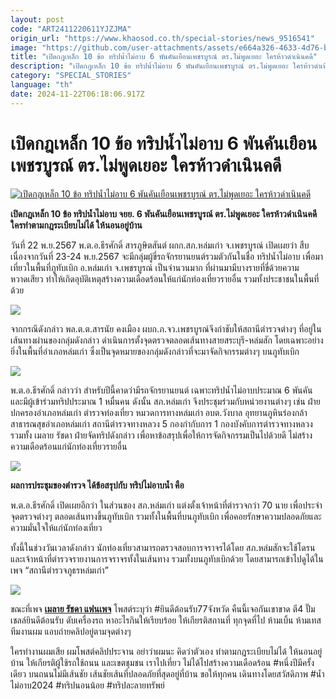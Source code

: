 ```yaml
---
layout: post
code: "ART2411220611YJZJMA"
origin_url: "https://www.khaosod.co.th/special-stories/news_9516541"
image: "https://github.com/user-attachments/assets/e664a326-4633-4d76-b611-ab39bf487a09"
title: "เปิดกฎเหล็ก 10 ข้อ ทริปน้ำไม่อาบ 6 พันคันเยือนเพชรบูรณ์ ตร.ไม่พูดเยอะ ใครห้าวดำเนินคดี"
description: "เปิดกฎเหล็ก 10 ข้อ ทริปน้ำไม่อาบ 6 พันคันเยือนเพชรบูรณ์ ตร.ไม่พูดเยอะ ใครห้าวดำเนินคดี หลังมีจยย. 6 พันคัน คนอีกนับหมื่นไปเยือนภูทับเบิกในวันหยุดนี้"
category: "SPECIAL_STORIES"
language: "th"
date: 2024-11-22T06:18:06.917Z
---
```


# เปิดกฎเหล็ก 10 ข้อ ทริปน้ำไม่อาบ 6 พันคันเยือนเพชรบูรณ์ ตร.ไม่พูดเยอะ ใครห้าวดำเนินคดี

[![เปิดกฎเหล็ก 10 ข้อ ทริปน้ำไม่อาบ 6 พันคันเยือนเพชรบูรณ์ ตร.ไม่พูดเยอะ ใครห้าวดำเนินคดี](https://www.khaosod.co.th/wpapp/uploads/2024/11/police4545-9.jpg "เปิดกฎเหล็ก 10 ข้อ ทริปน้ำไม่อาบ 6 พันคันเยือนเพชรบูรณ์ ตร.ไม่พูดเยอะ ใครห้าวดำเนินคดี")](https://www.khaosod.co.th/wpapp/uploads/2024/11/police4545-9.jpg)

**เปิดกฎเหล็ก 10 ข้อ ทริปน้ำไม่อาบ จยย. 6 พันคันเยือนเพชรบูรณ์ ตร.ไม่พูดเยอะ ใครห้าวดำเนินคดี ใครทำตามกฎระเบียบไม่ได้ ให้นอนอยู่บ้าน**

วันที่ 22 พ.ย.2567 พ.ต.อ.ธีรศักดิ์ สารภูษิตสันต์ ผกก.สภ.หล่มเก่า จ.เพชรบูรณ์ เปิดเผยว่า สืบเนื่องจากวันที่ 23-24 พ.ย.2567 จะมีกลุ่มผู้ขี่รถจักรยานยนต์รวมตัวกันในชื่อ ทริปน้ำไม่อาบ เพื่อมาเที่ยวในพื้นที่ภูทับเบิก อ.หล่มเก่า จ.เพชรบูรณ์ เป็นจำนวนมาก ที่ผ่านมามีบางรายที่ขี่ด้วยความหวาดเสียว ทำให้เกิดอุบัติเหตุสร้างความเดือดร้อนให้แก่นักท่องเที่ยวรายอื่น รวมทั้งประชาชนในพื้นที่ด้วย

[![](https://www.khaosod.co.th/wpapp/uploads/2024/11/police4545-6.jpg)](https://www.khaosod.co.th/wpapp/uploads/2024/11/police4545-6.jpg)

จากกรณีดังกล่าว พล.ต.ต.สารนัย คงเมือง ผบก.ภ.จว.เพชรบูรณ์จึงกำชับให้สถานีตำรวจต่างๆ ที่อยู่ในเส้นทางผ่านของกลุ่มดังกล่าว ดำเนินการตั้งจุดตรวจตลอดเส้นทางสายสระบุรี-หล่มสัก โดยเฉพาะอย่างยิ่งในพื้นที่อำเภอหล่มเก่า ซึ่งเป็นจุดหมายของกลุ่มดังกล่าวที่จะมาจัดกิจกรรมต่างๆ บนภูทับเบิก

[![](https://www.khaosod.co.th/wpapp/uploads/2024/11/police4545-2.jpg)](https://www.khaosod.co.th/wpapp/uploads/2024/11/police4545-2.jpg)

พ.ต.อ.ธีรศักดิ์ กล่าวว่า สำหรับปีนี้คาดว่ามีรถจักรยานยนต์ เฉพาะทริปน้ำไม่อาบประมาณ 6 พันคัน และมีผู้เข้าร่วมทริปประมาณ 1 หมื่นคน ดังนั้น สภ.หล่มเก่า จึงประชุมร่วมกับหน่วยงานต่างๆ เช่น ฝ่ายปกครองอำเภอหล่มเก่า ตำรวจท่องเที่ยว หมวดการทางหล่มเก่า อบต.วังบาล อุทยานภูหินร่องกล้า สาธารณสุขอำเภอหล่มเก่า สถานีตำรวจทางหลวง 5 กองกำกับการ 1 กองบังคับการตำรวจทางหลวง รวมทั้ง เมลาย รัชดา ฝ่ายจัดทริปดังกล่าว เพื่อหาข้อสรุปเพื่อให้การจัดกิจกรรมเป็นไปด้วยดี ไม่สร้างความเดือดร้อนแก่นักท่องเที่ยวรายอื่น

[![](https://www.khaosod.co.th/wpapp/uploads/2024/11/police4545-8.jpg)](https://www.khaosod.co.th/wpapp/uploads/2024/11/police4545-8.jpg)

**ผลการประชุมของตำรวจ ได้ข้อสรุปกับ ทริปไม่อาบน้ำ คือ**

พ.ต.อ.ธีรศักดิ์ เปิดเผยอีกว่า ในส่วนของ สภ.หล่มเก่า แต่งตั้งเจ้าหน้าที่ตำรวจกว่า 70 นาย เพื่อประจำจุดตรวจต่างๆ ตลอดเส้นทางขึ้นภูทับเบิก รวมทั้งในพื้นที่บนภูทับเบิก เพื่อคอยรักษาความปลอดภัยและความมั่นใจให้แก่นักท่องเที่ยว

ทั้งนี้ในช่วงวันเวลาดังกล่าว นักท่องเที่ยวสามารถตรวจสอบการจราจรได้โดย สภ.หล่มสักจะใช้โดรนและเจ้าหน้าที่ตำรวจรายงานการจราจรทั้งในเส้นทาง รวมทั้งบนภูทับเบิกด้วย โดยสามารถเข้าไปดูได้ในเพจ “สถานีตำรวจภูธรหล่มเก่า”

[![](https://www.khaosod.co.th/wpapp/uploads/2024/11/police4545-3.jpg)](https://www.khaosod.co.th/wpapp/uploads/2024/11/police4545-3.jpg)

ขณะที่เพจ [**เมลาย รัชดา แฟนเพจ**](https://www.facebook.com/profile.php?id=100075745364130) โพสต์ระบุว่า #ยินดีต้อนรับ77จังหวัด คืนนี้เจอกันเขาขาด ตี4 ปั๊มเชลล์ยินดีต้อนรับ ดับเครื่องรถ หาอะไรกินให้เรียบร้อย ให้เกียรติสถานที่ ทุกจุดที่ไป ห้ามเบิ้น ห้ามเทส ทีมงานผม แอบถ่ายคลิปอยู่ตามจุดต่างๆ

ใครทำงานผมเสีย ผมโพสต์คลิปประจาน อย่าว่าผมนะ คิดว่าตัวเอง ทำตามกฎระเบียบไม่ได้ ให้นอนอยู่บ้าน ให้เกียรติผู้ใช้รถใช้ถนน และเขตชุมชน เราไปเที่ยว ไม่ได้ไปสร้างความเดือดร้อน #หนึ่งปีมีครั้งเดียว บนถนนไม่มีเส้นชัย เส้นชัยเส้นที่ปลอดภัยที่สุดอยู่ที่บ้าน ขอให้ทุกคน เดินทางโดยสวัสดิภาพ #น้ำไม่อาบ2024 #ทริปนอนน้อย #ทริปละลายทรัพย์